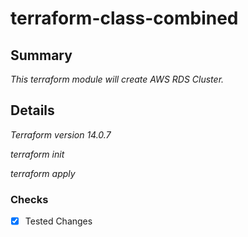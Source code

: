# terraform-class-combined

## Summary

_This terraform module will create AWS RDS Cluster._

## Details

_Terraform version 14.0.7_

_terraform init_

_terraform apply_

### Checks

-[x] Tested Changes


